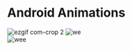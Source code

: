# Android Animations
![ezgif com-crop 2](https://cloud.githubusercontent.com/assets/13784275/21082838/104a29ea-bfe4-11e6-89f7-d7539e089422.gif)
![we](https://i1.wp.com/www.myhexaville.com/wp-content/uploads/2017/01/ezgif.com-crop-4.gif?resize=401%2C339)
<br/>
![wee](https://i0.wp.com/myhexaville.com/wp-content/uploads/2017/01/ezgif.com-crop-11.gif?resize=94%2C155)
